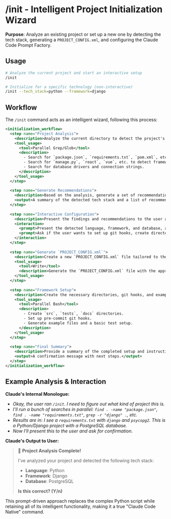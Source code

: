 # /init - Intelligent Project Initialization Wizard

**Purpose**: Analyze an existing project or set up a new one by detecting the tech stack, generating a `PROJECT_CONFIG.xml`, and configuring the Claude Code Prompt Factory.

## Usage
```bash
# Analyze the current project and start an interactive setup
/init

# Initialize for a specific technology (non-interactive)
/init --tech_stack=python --framework=django
```

## Workflow

The `/init` command acts as an intelligent wizard, following this process:

```xml
<initialization_workflow>
  <step name="Project Analysis">
    <description>Analyze the current directory to detect the project's tech stack, existing configuration, and structure. This is done by searching for key files and patterns in parallel.</description>
    <tool_usage>
      <tool>Parallel Grep/Glob</tool>
      <description>
        - Search for `package.json`, `requirements.txt`, `pom.xml`, etc. to detect language.
        - Search for `manage.py`, `react`, `vue`, etc. to detect framework.
        - Search for database drivers and connection strings.
      </description>
    </tool_usage>
  </step>
  
  <step name="Generate Recommendations">
    <description>Based on the analysis, generate a set of recommendations for the project, including the optimal configuration for the Prompt Factory.</description>
    <output>A summary of the detected tech stack and a list of recommended setup actions.</output>
  </step>
  
  <step name="Interactive Configuration">
    <description>Present the findings and recommendations to the user and allow them to confirm or customize the configuration. If the user runs the command non-interactively, use the detected settings.</description>
    <interaction>
      <prompt>Present the detected language, framework, and database, and ask for confirmation.</prompt>
      <prompt>Ask if the user wants to set up git hooks, create directories, and generate examples.</prompt>
    </interaction>
  </step>
  
  <step name="Generate `PROJECT_CONFIG.xml`">
    <description>Create a new `PROJECT_CONFIG.xml` file tailored to the project's specific tech stack and the user's choices.</description>
    <tool_usage>
      <tool>Write</tool>
      <description>Generate the `PROJECT_CONFIG.xml` file with the appropriate settings for language, framework, database, testing, etc.</description>
    </tool_usage>
  </step>
  
  <step name="Framework Setup">
    <description>Create the necessary directories, git hooks, and example files to complete the setup of the Prompt Factory.</description>
    <tool_usage>
      <tool>Parallel Bash</tool>
      <description>
        - Create `src`, `tests`, `docs` directories.
        - Set up pre-commit git hooks.
        - Generate example files and a basic test setup.
      </description>
    </tool_usage>
  </step>
  
  <step name="Final Summary">
    <description>Provide a summary of the completed setup and instructions on how to get started using the Prompt Factory.</description>
    <output>A confirmation message with next steps.</output>
  </step>
</initialization_workflow>
```

## Example Analysis & Interaction

**Claude's Internal Monologue:**
*   *Okay, the user ran `/init`. I need to figure out what kind of project this is.*
*   *I'll run a bunch of searches in parallel: `find . -name "package.json"`, `find . -name "requirements.txt"`, `grep -r "django" .`, etc.*
*   *Results are in: I see a `requirements.txt` with `django` and `psycopg2`. This is a Python/Django project with a PostgreSQL database.*
*   *Now I'll present this to the user and ask for confirmation.*

**Claude's Output to User:**
> 🤖 **Project Analysis Complete!**
>
> I've analyzed your project and detected the following tech stack:
> *   **Language**: Python
> *   **Framework**: Django
> *   **Database**: PostgreSQL
>
> **Is this correct? (Y/n)**

This prompt-driven approach replaces the complex Python script while retaining all of its intelligent functionality, making it a true "Claude Code Native" command. 
